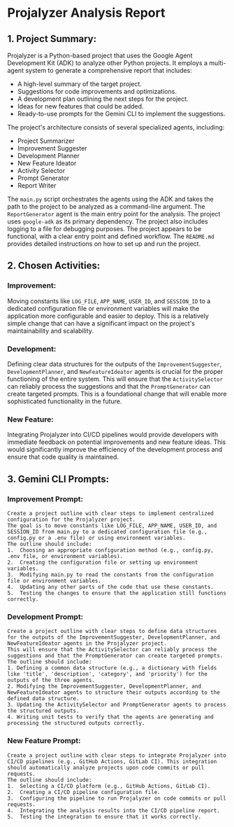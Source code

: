 # Projalyzer Analysis Report

## 1. Project Summary:

Projalyzer is a Python-based project that uses the Google Agent Development Kit (ADK) to analyze other Python projects. It employs a multi-agent system to generate a comprehensive report that includes:

*   A high-level summary of the target project.
*   Suggestions for code improvements and optimizations.
*   A development plan outlining the next steps for the project.
*   Ideas for new features that could be added.
*   Ready-to-use prompts for the Gemini CLI to implement the suggestions.

The project's architecture consists of several specialized agents, including:

*   Project Summarizer
*   Improvement Suggester
*   Development Planner
*   New Feature Ideator
*   Activity Selector
*   Prompt Generator
*   Report Writer

The `main.py` script orchestrates the agents using the ADK and takes the path to the project to be analyzed as a command-line argument. The `ReportGenerator` agent is the main entry point for the analysis. The project uses `google-adk` as its primary dependency. The project also includes logging to a file for debugging purposes. The project appears to be functional, with a clear entry point and defined workflow. The `README.md` provides detailed instructions on how to set up and run the project.

## 2. Chosen Activities:

### Improvement:

Moving constants like `LOG_FILE`, `APP_NAME`, `USER_ID`, and `SESSION_ID` to a dedicated configuration file or environment variables will make the application more configurable and easier to deploy. This is a relatively simple change that can have a significant impact on the project's maintainability and scalability.

### Development:

Defining clear data structures for the outputs of the `ImprovementSuggester`, `DevelopmentPlanner`, and `NewFeatureIdeator` agents is crucial for the proper functioning of the entire system. This will ensure that the `ActivitySelector` can reliably process the suggestions and that the `PromptGenerator` can create targeted prompts. This is a foundational change that will enable more sophisticated functionality in the future.

### New Feature:

Integrating Projalyzer into CI/CD pipelines would provide developers with immediate feedback on potential improvements and new feature ideas. This would significantly improve the efficiency of the development process and ensure that code quality is maintained.

## 3. Gemini CLI Prompts:

### Improvement Prompt:

```
Create a project outline with clear steps to implement centralized configuration for the Projalyzer project. 
The goal is to move constants like LOG_FILE, APP_NAME, USER_ID, and SESSION_ID from main.py to a dedicated configuration file (e.g., config.py or a .env file) or using environment variables.
The outline should include:
1.  Choosing an appropriate configuration method (e.g., config.py, .env file, or environment variables).
2.  Creating the configuration file or setting up environment variables.
3.  Modifying main.py to read the constants from the configuration file or environment variables.
4.  Updating any other parts of the code that use these constants.
5.  Testing the changes to ensure that the application still functions correctly.
```

### Development Prompt:

```
Create a project outline with clear steps to define data structures for the outputs of the ImprovementSuggester, DevelopmentPlanner, and NewFeatureIdeator agents in the Projalyzer project.
This will ensure that the ActivitySelector can reliably process the suggestions and that the PromptGenerator can create targeted prompts.
The outline should include:
1. Defining a common data structure (e.g., a dictionary with fields like 'title', 'description', 'category', and 'priority') for the outputs of the three agents.
2. Modifying the ImprovementSuggester, DevelopmentPlanner, and NewFeatureIdeator agents to structure their outputs according to the defined data structure.
3. Updating the ActivitySelector and PromptGenerator agents to process the structured outputs.
4. Writing unit tests to verify that the agents are generating and processing the structured outputs correctly.
```

### New Feature Prompt:

```
Create a project outline with clear steps to integrate Projalyzer into CI/CD pipelines (e.g., GitHub Actions, GitLab CI). This integration should automatically analyze projects upon code commits or pull requests.
The outline should include:
1.  Selecting a CI/CD platform (e.g., GitHub Actions, GitLab CI).
2.  Creating a CI/CD pipeline configuration file.
3.  Configuring the pipeline to run Projalyzer on code commits or pull requests.
4.  Integrating the analysis results into the CI/CD pipeline report.
5.  Testing the integration to ensure that it works correctly.
```
